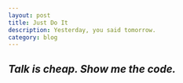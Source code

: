 ```yaml
---
layout: post
title: Just Do It
description: Yesterday, you said tomorrow.
category: blog
---
```


## *Talk is cheap. Show me the code.*



[tylderen]:    http://tylderen.github.io/  "tylderen"
